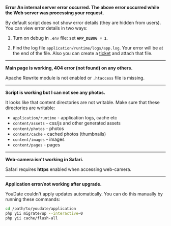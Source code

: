 **Error An internal server error occurred. The above error occurred while the Web server was processing your request.**
  
By default script does not show error details (they are hidden from users). You can view error details in two ways:

1. Turn on debug in `.env` file: set **`APP_DEBUG = 1`**.

2. Find the log file `application/runtime/logs/app.log`. Your error will be at the end of the file. Also you can create a [ticket](https://github.com/hauntd/youdate-support/issues) and attach that file.

---

**Main page is working, 404 error (not found) on any others.**

Apache Rewrite module is not enabled or `.htaccess` file is missing.

---

**Script is working but I can not see any photos.**

It looks like that content directories are not writable. Make sure that these directories are writable:

* `application/runtime` - application logs, cache etc
* `content/assets` - css/js and other generated assets
* `content/photos` - photos
* `content/cache` - cached photos (thumbnails)
* `content/images` - images
* `content/pages` - pages

---

**Web-camera isn't working in Safari.**

Safari requires **https** enabled when accessing web-camera.

---

**Application error/not working after upgrade.**

YouDate couldn't apply updates automatically. You can do this manually by running these commands:
                    
```bash
cd /path/to/youdate/application
php yii migrate/up --interactive=0
php yii cache/flush-all
```
